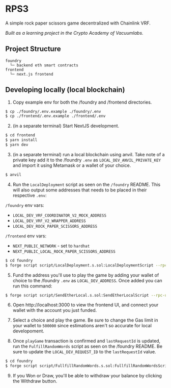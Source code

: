 # RPS3

A simple rock paper scissors game decentralized with Chainlink VRF.

_Built as a learning project in the Crypto Academy of Vacuumlabs._

## Project Structure

```text
foundry
  └─ backend eth smart contracts
frontend
  └─ next.js frontend
```

## Developing locally (local blockchain)

1. Copy example env for both the /foundry and /frontend directories.

```bash
$ cp ./foundry/.env.example ./foundry/.env
$ cp ./frontend/.env.example ./frontend/.env
```

2. (in a separate terminal) Start NextJS development.

```bash
$ cd frontend
$ yarn install
$ yarn dev
```

3. (in a separate terminal) run a local blockchain using anvil. Take note of a private key add it to the /foundry `.env` as `LOCAL_DEV_ANVIL_PRIVATE_KEY` and import it using Metamask or a wallet of your choice.

```bash
$ anvil
```

4. Run the `LocalDeployment` script as seen on the `/foundry` README. This will also output some addresses that needs to be placed in their respective `.env`:

`/foundry` env vars:

- `LOCAL_DEV_VRF_COORDINATOR_V2_MOCK_ADDRESS`
- `LOCAL_DEV_VRF_V2_WRAPPER_ADDRESS`
- `LOCAL_DEV_ROCK_PAPER_SCISSORS_ADDRESS`

`/frontend` env vars:

- `NEXT_PUBLIC_NETWORK` - set to `hardhat`
- `NEXT_PUBLIC_LOCAL_ROCK_PAPER_SCISSORS_ADDRESS`

```bash
$ cd foundry
$ forge script script/LocalDeployment.s.sol:LocalDeploymentScript --rpc-url "http://127.0.0.1:8545" --broadcast -vvvv
```

5. Fund the address you'll use to play the game by adding your wallet of choice to the /foundry `.env` as `LOCAL_DEV_ADDRESS`. Once added you can run this command:

```bash
$ forge script script/SendEtherLocal.s.sol:SendEtherLocalScript --rpc-url "http://127.0.0.1:8545" --broadcast -vvvv
```

6. Open http://localhost:3000 to view the frontend UI, and connect your wallet with the account you just funded.

7. Select a choice and play the game. Be sure to change the Gas limit in your wallet to `500000` since estimations aren't so accurate for local developoment.

8. Once `playGame` transaction is confirmed and `lastRequestId` is updated, run the `FulfillRandomWords` script as seen on the /foundry README. Be sure to update the `LOCAL_DEV_REQUEST_ID` to the `lastRequestId` value.

```bash
$ cd foundry
$ forge script script/FullfillRandomWords.s.sol:FullfillRandomWordsScript --rpc-url "http://127.0.0.1:8545" --broadcast -vvvv --skip-simulation --gas-estimate-multiplier 500
```

9. If you Won or Draw, you'll be able to withdraw your balance by clicking the Withdraw button.

